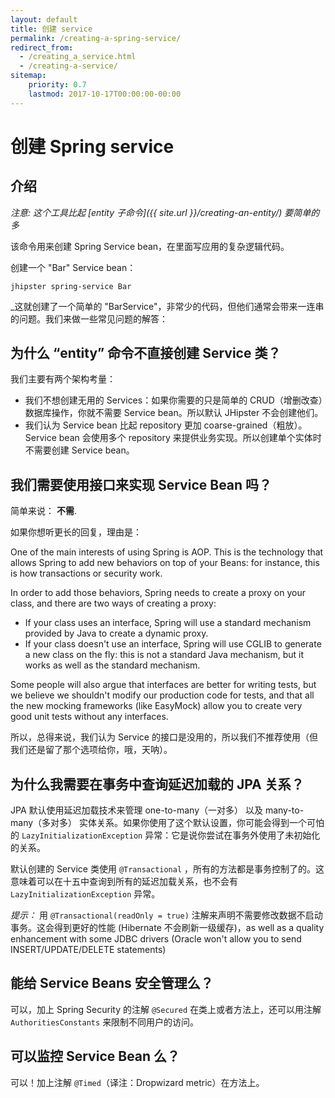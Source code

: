 ```yaml
---
layout: default
title: 创建 service
permalink: /creating-a-spring-service/
redirect_from:
  - /creating_a_service.html
  - /creating-a-service/
sitemap:
    priority: 0.7
    lastmod: 2017-10-17T00:00:00-00:00
---
```


# <i class="fa fa-bolt"></i> 创建 Spring service

## 介绍

_注意: 这个工具比起 [entity 子命令]({{ site.url }}/creating-an-entity/) 要简单的多_

该命令用来创建 Spring Service bean，在里面写应用的复杂逻辑代码。

创建一个 "Bar" Service bean：

`jhipster spring-service Bar`

_这就创建了一个简单的 "BarService"，非常少的代码，但他们通常会带来一连串的问题。我们来做一些常见问题的解答：

## 为什么 “entity” 命令不直接创建 Service 类？

我们主要有两个架构考量：

*   我们不想创建无用的 Services：如果你需要的只是简单的 CRUD（增删改查）数据库操作，你就不需要 Service bean。所以默认 JHipster 不会创建他们。
*   我们认为 Service bean 比起 repository 更加 coarse-grained（粗放）。Service bean 会使用多个 repository 来提供业务实现。所以创建单个实体时不需要创建 Service bean。

## 我们需要使用接口来实现 Service Bean 吗？

简单来说： **不需**.

如果你想听更长的回复，理由是：

One of the main interests of using Spring is AOP. This is the technology that allows Spring to add new behaviors on top of your Beans: for instance, this is how transactions or security work.

In order to add those behaviors, Spring needs to create a proxy on your class, and there are two ways of creating a proxy:

*   If your class uses an interface, Spring will use a standard mechanism provided by Java to create a dynamic proxy.
*   If your class doesn't use an interface, Spring will use CGLIB to generate a new class on the fly: this is not a standard Java mechanism, but it works as well as the standard mechanism.

Some people will also argue that interfaces are better for writing tests, but we believe we shouldn't modify our production code for tests, and that all the new mocking frameworks (like EasyMock) allow you to create very good unit tests without any interfaces.

所以，总得来说，我们认为 Service 的接口是没用的，所以我们不推荐使用（但我们还是留了那个选项给你，哦，天呐）。

## 为什么我需要在事务中查询延迟加载的 JPA 关系？

JPA 默认使用延迟加载技术来管理 one-to-many（一对多） 以及 many-to-many（多对多） 实体关系。如果你使用了这个默认设置，你可能会得到一个可怕的 `LazyInitializationException` 异常：它是说你尝试在事务外使用了未初始化的关系。

默认创建的 Service 类使用 `@Transactional` ，所有的方法都是事务控制了的。这意味着可以在十五中查询到所有的延迟加载关系，也不会有 `LazyInitializationException` 异常。

_提示：_ 用 `@Transactional(readOnly = true)` 注解来声明不需要修改数据不启动事务。这会得到更好的性能 (Hibernate 不会刷新一级缓存)，as well as a quality enhancement with some JDBC drivers (Oracle won't allow you to send INSERT/UPDATE/DELETE statements)

## 能给 Service Beans 安全管理么？

可以，加上 Spring Security 的注解 `@Secured` 在类上或者方法上，还可以用注解 `AuthoritiesConstants` 来限制不同用户的访问。

## 可以监控 Service Bean 么？

可以！加上注解 `@Timed`（译注：Dropwizard metric）在方法上。
